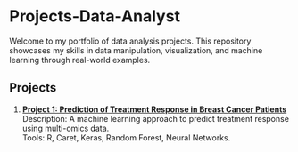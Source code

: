 # Projects-Data-Analyst

Welcome to my portfolio of data analysis projects. This repository showcases my skills in data manipulation, visualization, and machine learning through real-world examples.

## Projects

1. **[Project 1: Prediction of Treatment Response in Breast Cancer Patients](./Project-1-Prediction-ML/README.md)**  
   Description: A machine learning approach to predict treatment response using multi-omics data.  
   Tools: R, Caret, Keras, Random Forest, Neural Networks.
